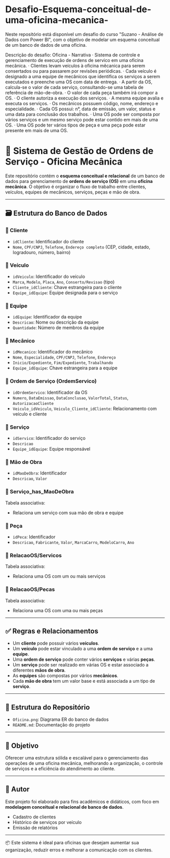 # Desafio-Esquema-conceitual-de-uma-oficina-mecanica-
Neste repositório está disponível um desafio do curso "Suzano - Análise de Dados com Power BI", com o objetivo de modelar um esquema conceitual de um banco de dados de uma oficina.


Descrição do desafio:
Oficina - Narrativa
· Sistema de controle e gerenciamento de execução de ordens de servico em uma oficina mecânica.
· Clientes levam veículos à oficina mêcanica para serem consertados ou para passarem por revisões periódicas.
· Cada veículo é designado a uma equipe de mecânicos que identifica os serviços a serem executados e preenche uma OS com data de entrega.
· A partir da OS, calcula-se o valor de cada serviço, consultando-se uma tabela de referência de mão-de-obra.
· O valor de cada peça também irá compor a OS.
· O cliente autoriza a execução dos serviços.
· A mesma equipe avalia e executa os serviços.
· Os mecânicos possuem código, nome, endereço e especialidade.
· Cada OS possui: n°, data de emissão, um valor, status e uma data para conclusão dos trabalhos.
· Uma OS pode ser composta por vários serviços e um mesmo serviço pode estar contido em mais de uma OS.
· Uma OS pode ter vários tipos de peça e uma peça pode estar presente em mais de uma OS.


# 🔧 Sistema de Gestão de Ordens de Serviço - Oficina Mecânica

Este repositório contém o **esquema conceitual e relacional** de um banco de dados para gerenciamento de **ordens de serviço (OS)** em uma **oficina mecânica**. O objetivo é organizar o fluxo de trabalho entre clientes, veículos, equipes de mecânicos, serviços, peças e mão de obra.

---

## 🗃️ Estrutura do Banco de Dados

### 📌 Cliente
- `idCliente`: Identificador do cliente
- `Nome`, `CPF/CNPJ`, `Telefone`, `Endereço completo` (CEP, cidade, estado, logradouro, número, bairro)

### 📌 Veículo
- `idVeiculo`: Identificador do veículo
- `Marca`, `Modelo`, `Placa`, `Ano`, `Conserto/Revisao` (tipo)
- `Cliente_idCliente`: Chave estrangeira para o cliente
- `Equipe_idEquipe`: Equipe designada para o serviço

### 📌 Equipe
- `idEquipe`: Identificador da equipe
- `Descricao`: Nome ou descrição da equipe
- `Quantidade`: Número de membros da equipe

### 📌 Mecânico
- `idMecanico`: Identificador do mecânico
- `Nome`, `Especialidade`, `CPF/CNPJ`, `Telefone`, `Endereço`
- `Inicio/Expediente`, `Fim/Expediente`, `Trabalhando`
- `Equipe_idEquipe`: Chave estrangeira para a equipe

### 📌 Ordem de Serviço (OrdemServico)
- `idOrdemServico`: Identificador da OS
- `Numero`, `DataEmissao`, `DataConclusao`, `ValorTotal`, `Status`, `AutorizacaoCliente`
- `Veiculo_idVeiculo`, `Veiculo_Cliente_idCliente`: Relacionamento com veículo e cliente

### 📌 Serviço
- `idServico`: Identificador do serviço
- `Descricao`
- `Equipe_idEquipe`: Equipe responsável

### 📌 Mão de Obra
- `idMaoDeObra`: Identificador
- `Descricao`, `Valor`

### 📌 Serviço_has_MaoDeObra
Tabela associativa:
- Relaciona um serviço com sua mão de obra e equipe

### 📌 Peça
- `idPeca`: Identificador
- `Descricao`, `Fabricante`, `Valor`, `MarcaCarro`, `ModeloCarro`, `Ano`

### 📌 RelacaoOS/Servicos
Tabela associativa:
- Relaciona uma OS com um ou mais serviços

### 📌 RelacaoOS/Pecas
Tabela associativa:
- Relaciona uma OS com uma ou mais peças

---

## ✅ Regras e Relacionamentos

- Um **cliente** pode possuir vários **veículos**.
- Um **veículo** pode estar vinculado a uma **ordem de serviço** e a uma **equipe**.
- Uma **ordem de serviço** pode conter vários **serviços** e várias **peças**.
- Um **serviço** pode ser realizado em várias OS e estar associado a diferentes **mãos de obra**.
- As **equipes** são compostas por vários **mecânicos**.
- Cada **mão de obra** tem um valor base e está associada a um tipo de **serviço**.

---

## 📁 Estrutura do Repositório

- `Oficina.png`: Diagrama ER do banco de dados
- `README.md`: Documentação do projeto

---

## 📌 Objetivo

Oferecer uma estrutura sólida e escalável para o gerenciamento das operações de uma oficina mecânica, melhorando a organização, o controle de serviços e a eficiência do atendimento ao cliente.

---

## 🧠 Autor

Este projeto foi elaborado para fins acadêmicos e didáticos, com foco em **modelagem conceitual e relacional de banco de dados**.

- Cadastro de clientes
- Histórico de serviços por veículo
- Emissão de relatórios

---

📦 Este sistema é ideal para oficinas que desejam aumentar sua organização, reduzir erros e melhorar a comunicação com os clientes.
